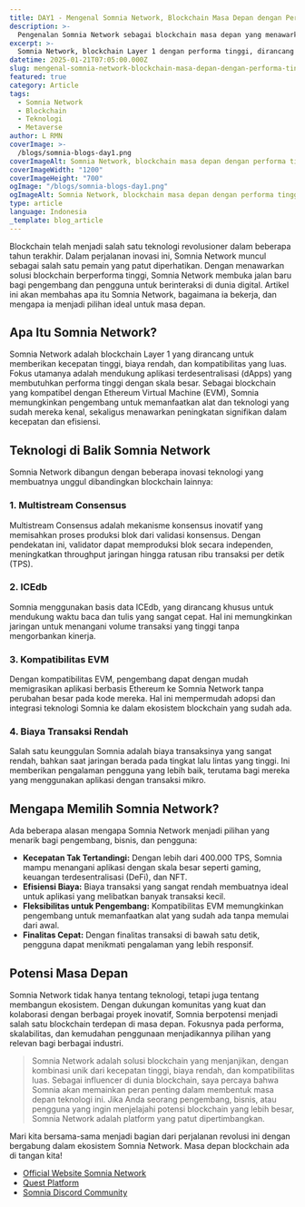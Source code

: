 ```yaml
---
title: DAY1 - Mengenal Somnia Network, Blockchain Masa Depan dengan Performa Tinggi
description: >-
  Pengenalan Somnia Network sebagai blockchain masa depan yang menawarkan kecepatan tinggi, biaya rendah, dan kompatibilitas luas untuk aplikasi terdesentralisasi.
excerpt: >-
  Somnia Network, blockchain Layer 1 dengan performa tinggi, dirancang untuk mendukung aplikasi terdesentralisasi dengan skala besar dan kompatibilitas EVM.
datetime: 2025-01-21T07:05:00.000Z
slug: mengenal-somnia-network-blockchain-masa-depan-dengan-performa-tinggi
featured: true
category: Article
tags:
  - Somnia Network
  - Blockchain
  - Teknologi
  - Metaverse
author: L RMN
coverImage: >-
  /blogs/somnia-blogs-day1.png
coverImageAlt: Somnia Network, blockchain masa depan dengan performa tinggi.
coverImageWidth: "1200"
coverImageHeight: "700"
ogImage: "/blogs/somnia-blogs-day1.png"
ogImageAlt: Somnia Network, blockchain masa depan dengan performa tinggi.
type: article
language: Indonesia
_template: blog_article
---
```


Blockchain telah menjadi salah satu teknologi revolusioner dalam beberapa tahun terakhir. Dalam perjalanan inovasi ini, Somnia Network muncul sebagai salah satu pemain yang patut diperhatikan. Dengan menawarkan solusi blockchain berperforma tinggi, Somnia Network membuka jalan baru bagi pengembang dan pengguna untuk berinteraksi di dunia digital. Artikel ini akan membahas apa itu Somnia Network, bagaimana ia bekerja, dan mengapa ia menjadi pilihan ideal untuk masa depan.

## Apa Itu Somnia Network?

Somnia Network adalah blockchain Layer 1 yang dirancang untuk memberikan kecepatan tinggi, biaya rendah, dan kompatibilitas yang luas. Fokus utamanya adalah mendukung aplikasi terdesentralisasi (dApps) yang membutuhkan performa tinggi dengan skala besar. Sebagai blockchain yang kompatibel dengan Ethereum Virtual Machine (EVM), Somnia memungkinkan pengembang untuk memanfaatkan alat dan teknologi yang sudah mereka kenal, sekaligus menawarkan peningkatan signifikan dalam kecepatan dan efisiensi.

## Teknologi di Balik Somnia Network

Somnia Network dibangun dengan beberapa inovasi teknologi yang membuatnya unggul dibandingkan blockchain lainnya:

### 1. **Multistream Consensus**

Multistream Consensus adalah mekanisme konsensus inovatif yang memisahkan proses produksi blok dari validasi konsensus. Dengan pendekatan ini, validator dapat memproduksi blok secara independen, meningkatkan throughput jaringan hingga ratusan ribu transaksi per detik (TPS).

### 2. **ICEdb**

Somnia menggunakan basis data ICEdb, yang dirancang khusus untuk mendukung waktu baca dan tulis yang sangat cepat. Hal ini memungkinkan jaringan untuk menangani volume transaksi yang tinggi tanpa mengorbankan kinerja.

### 3. **Kompatibilitas EVM**

Dengan kompatibilitas EVM, pengembang dapat dengan mudah memigrasikan aplikasi berbasis Ethereum ke Somnia Network tanpa perubahan besar pada kode mereka. Hal ini mempermudah adopsi dan integrasi teknologi Somnia ke dalam ekosistem blockchain yang sudah ada.

### 4. **Biaya Transaksi Rendah**

Salah satu keunggulan Somnia adalah biaya transaksinya yang sangat rendah, bahkan saat jaringan berada pada tingkat lalu lintas yang tinggi. Ini memberikan pengalaman pengguna yang lebih baik, terutama bagi mereka yang menggunakan aplikasi dengan transaksi mikro.

## Mengapa Memilih Somnia Network?

Ada beberapa alasan mengapa Somnia Network menjadi pilihan yang menarik bagi pengembang, bisnis, dan pengguna:

- **Kecepatan Tak Tertandingi:** Dengan lebih dari 400.000 TPS, Somnia mampu menangani aplikasi dengan skala besar seperti gaming, keuangan terdesentralisasi (DeFi), dan NFT.
- **Efisiensi Biaya:** Biaya transaksi yang sangat rendah membuatnya ideal untuk aplikasi yang melibatkan banyak transaksi kecil.
- **Fleksibilitas untuk Pengembang:** Kompatibilitas EVM memungkinkan pengembang untuk memanfaatkan alat yang sudah ada tanpa memulai dari awal.
- **Finalitas Cepat:** Dengan finalitas transaksi di bawah satu detik, pengguna dapat menikmati pengalaman yang lebih responsif.

## Potensi Masa Depan

Somnia Network tidak hanya tentang teknologi, tetapi juga tentang membangun ekosistem. Dengan dukungan komunitas yang kuat dan kolaborasi dengan berbagai proyek inovatif, Somnia berpotensi menjadi salah satu blockchain terdepan di masa depan. Fokusnya pada performa, skalabilitas, dan kemudahan penggunaan menjadikannya pilihan yang relevan bagi berbagai industri.

> Somnia Network adalah solusi blockchain yang menjanjikan, dengan kombinasi unik dari kecepatan tinggi, biaya rendah, dan kompatibilitas luas. Sebagai influencer di dunia blockchain, saya percaya bahwa Somnia akan memainkan peran penting dalam membentuk masa depan teknologi ini. Jika Anda seorang pengembang, bisnis, atau pengguna yang ingin menjelajahi potensi blockchain yang lebih besar, Somnia Network adalah platform yang patut dipertimbangkan.

Mari kita bersama-sama menjadi bagian dari perjalanan revolusi ini dengan bergabung dalam ekosistem Somnia Network. Masa depan blockchain ada di tangan kita!

- [Official Website Somnia Network](https://somnia.network/)
- [Quest Platform](https://quest.somnia.network/referrals/0F6091D2)
- [Somnia Discord Community](https://discord.gg/somnia)
